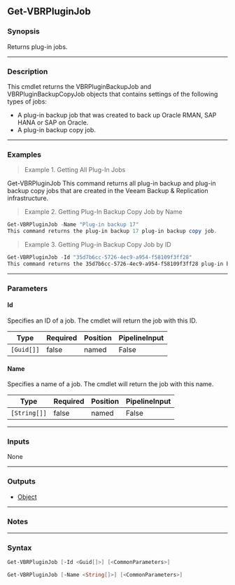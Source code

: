 Get-VBRPluginJob
----------------

### Synopsis
Returns plug-in jobs.

---

### Description

This cmdlet returns the VBRPluginBackupJob and VBRPluginBackupCopyJob objects that contains settings of the following types of jobs:
- A plug-in backup job that was created to back up Oracle RMAN, SAP HANA or SAP on Oracle.
- A plug-in backup copy job.

---

### Examples
> Example 1. Getting All Plug-In Jobs

Get-VBRPluginJob
This command returns all plug-in backup and plug-in backup copy jobs that are created in the Veeam Backup & Replication infrastructure.
> Example 2. Getting Plug-In Backup Copy Job by Name

```PowerShell
Get-VBRPluginJob -Name "Plug-in backup 17"
This command returns the plug-in backup 17 plug-in backup copy job.
```
> Example 3. Getting Plug-in Backup Copy Job by ID

```PowerShell
Get-VBRPluginJob -Id "35d7b6cc-5726-4ec9-a954-f58109f3ff28"
This command returns the 35d7b6cc-5726-4ec9-a954-f58109f3ff28 plug-in backup copy job.
```

---

### Parameters
#### **Id**
Specifies an ID of a job. The cmdlet will return the job with this ID.

|Type      |Required|Position|PipelineInput|
|----------|--------|--------|-------------|
|`[Guid[]]`|false   |named   |False        |

#### **Name**
Specifies a name of a job. The cmdlet will return the job with this name.

|Type        |Required|Position|PipelineInput|
|------------|--------|--------|-------------|
|`[String[]]`|false   |named   |False        |

---

### Inputs
None

---

### Outputs
* [Object](https://learn.microsoft.com/en-us/dotnet/api/System.Object)

---

### Notes

---

### Syntax
```PowerShell
Get-VBRPluginJob [-Id <Guid[]>] [<CommonParameters>]
```
```PowerShell
Get-VBRPluginJob [-Name <String[]>] [<CommonParameters>]
```
